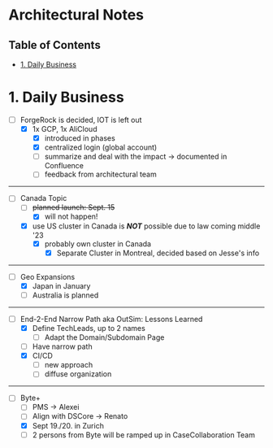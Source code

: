# Architectural Notes <!-- omit in toc -->
## Table of Contents <!-- omit in toc -->
- [1. Daily Business](#1-daily-business)

# 1. Daily Business
- [ ] ForgeRock is decided, IOT is left out
  - [x] 1x GCP, 1x AliCloud
    - [x] introduced in phases 
    - [x] centralized login (global account)
    - [ ] summarize and deal with the impact -> documented in Confluence
    - [ ] feedback from architectural team

---
- [ ] Canada Topic
  - [ ] ~~planned launch: Sept. 15~~
    - [x] will not happen!
  - [x] use US cluster in Canada is ***NOT*** possible due to law coming middle '23
    - [x] probably own cluster in Canada
      - [x] Separate Cluster in Montreal, decided based on Jesse's info

---
- [ ] Geo Expansions
  - [x] Japan in January
  - [ ] Australia is planned

---
- [ ] End-2-End Narrow Path aka OutSim: Lessons Learned
  - [x] Define TechLeads, up to 2 names
    - [ ] Adapt the Domain/Subdomain Page <!--TODO: rensem-->
  - [ ] Have narrow path
  - [x] CI/CD
    - [ ] new approach
    - [ ] diffuse organization

---
- [ ] Byte+
  - [ ] PMS -> Alexei
  - [ ] Align with DSCore -> Renato
  - [x] Sept 19./20. in Zurich
  - [ ] 2 persons from Byte will be ramped up in CaseCollaboration Team
